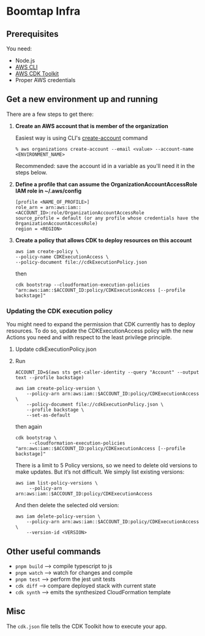 # Boomtap Infra

## Prerequisites

You need:

- Node.js
- [AWS CLI](https://docs.aws.amazon.com/cli/latest/userguide/getting-started-install.html)
- [AWS CDK Toolkit](https://docs.aws.amazon.com/cdk/v2/guide/cli.html)
- Proper AWS credentials

## Get a new environment up and running

There are a few steps to get there:

1. **Create an AWS account that is member of the organization**

   Easiest way is using CLI's [create-account](https://docs.aws.amazon.com/cli/latest/reference/organizations/create-account.html) command

   ```
   % aws organizations create-account --email <value> --account-name <ENVIRONMENT_NAME>
   ```

   Recommended: save the account id in a variable as you'll need it in the steps below.

2. **Define a profile that can assume the OrganizationAccountAccessRole IAM role in ~/.aws/config**

   ```
   [profile <NAME_OF_PROFILE>]
   role_arn = arn:aws:iam::<ACCOUNT_ID>:role/OrganizationAccountAccessRole
   source_profile = default (or any profile whose credentials have the OrganizationAccountAccessRole)
   region = <REGION>
   ```

3. **Create a policy that allows CDK to deploy resources on this account**

   ```
   aws iam create-policy \
   --policy-name CDKExecutionAccess \
   --policy-document file://cdkExecutionPolicy.json
   ```

   then

   ```
   cdk bootstrap --cloudformation-execution-policies "arn:aws:iam::$ACCOUNT_ID:policy/CDKExecutionAccess [--profile backstage]"
   ```

### Updating the CDK execution policy

You might need to expand the permission that CDK currently has to deploy resources. To do so, update the
CDKExecutionAccess policy with the new Actions you need and with respect to the least privilege principle.

1. Update cdkExecutionPolicy.json
2. Run

   ```
   ACCOUNT_ID=$(aws sts get-caller-identity --query "Account" --output text --profile backstage)
   ```

   ```
   aws iam create-policy-version \
       --policy-arn arn:aws:iam::$ACCOUNT_ID:policy/CDKExecutionAccess \
       --policy-document file://cdkExecutionPolicy.json \
       --profile backstage \
       --set-as-default
   ```

   then again

   ```
   cdk bootstrap \
        --cloudformation-execution-policies "arn:aws:iam::$ACCOUNT_ID:policy/CDKExecutionAccess [--profile backstage]"
   ```

   There is a limit to 5 Policy versions, so we need to delete old versions to make updates. But it’s not difficult. We simply list existing versions:

   ```
   aws iam list-policy-versions \
        --policy-arn arn:aws:iam::$ACCOUNT_ID:policy/CDKExecutionAccess
   ```

   And then delete the selected old version:

   ```
   aws iam delete-policy-version \
       --policy-arn arn:aws:iam::$ACCOUNT_ID:policy/CDKExecutionAccess \
       --version-id <VERSION>
   ```

## Other useful commands

- `pnpm build` --> compile typescript to js
- `pnpm watch` --> watch for changes and compile
- `pnpm test` --> perform the jest unit tests
- `cdk diff` --> compare deployed stack with current state
- `cdk synth` --> emits the synthesized CloudFormation template

## Misc

The `cdk.json` file tells the CDK Toolkit how to execute your app.
